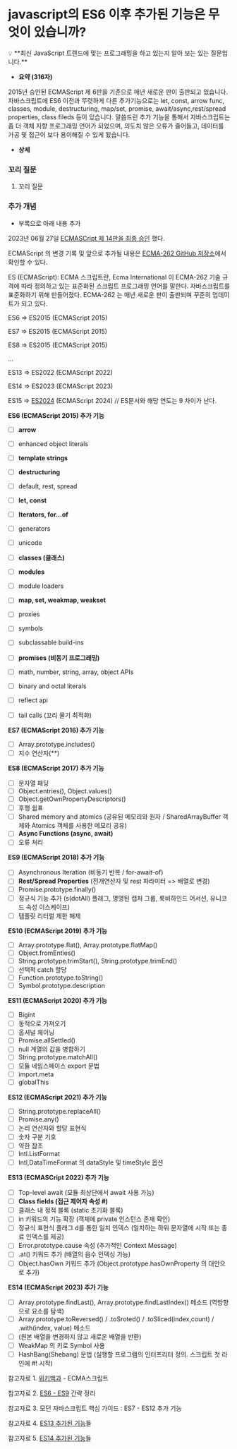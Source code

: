 # javascript의 ES6 이후 추가된 기능은 무엇이 있습니까?

<aside>
💡 **최신 JavaScript 트렌드에 맞는 프로그래밍을 하고 있는지 알아 보는 있는 질문입니다.**

</aside>

- **요약 (316자)**

 2015년 승인된 ECMAScript 제 6판을 기준으로 매년 새로운 판이 출판되고 있습니다. 자바스크립트에 ES6 이전과 뚜렷하게 다른 추가기능으로는 let, const, arrow func, classes, module, destructuring, map/set, promise, await/async,rest/spread properties, class fileds 등이 있습니다. 말씀드린 추가 기능을 통해서 자바스크립트는 좀 더 객체 지향 프로그래밍 언어가 되었으며, 의도치 않은 오류가 줄어들고, 데이터를 가공 및 접근이 보다 용이해질 수 있게 됬습니다.

- **상세**

### 꼬리 질문

1. 꼬리 질문

### 추가 개념

- 부록으로 아래 내용 추가

2023년 06월 27일 [ECMASCript 제 14판을 최종 승인](https://www.ecma-international.org/news/ecma-international-approves-new-standards-at-the-125th-general-assembly-27-june-2023/) 했다.

ECMAScript 의 변경 기록 및 앞으로 추가될 내용은 [ECMA-262 GitHub 저장소](https://github.com/tc39/proposals/blob/HEAD/finished-proposals.md)에서 확인할 수 있다.

ES (ECMAScript): ECMA 스크립트란, Ecma International 이 ECMA-262 기술 규격에 따라 정의하고 있는 표준화된 스크립트 프로그래밍 언어를 말한다. 자바스크립트를 표준화하기 위해 만들어졌다. ECMA-262 는 매년 새로운 판이 출판되며 꾸준히 업데이트가 되고 있다.

ES6 => ES2015 (ECMAScript 2015)

ES7 => ES2015 (ECMAScript 2015)

ES8 => ES2015 (ECMAScript 2015)

...

ES13 => ES2022 (ECMAScript 2022)

ES14 => ES2023 (ECMAScript 2023)

ES15 => [ES2024](https://tc39.es/ecma262/#sec-intro) (ECMAScript 2024) // ES문서와 해당 연도는 9 차이가 난다.

**ES6 (ECMAScript 2015) 추가 기능**

- [ ]  **arrow**
- [ ]  enhanced object literals
- [ ]  **template strings**
- [ ]  **destructuring**
- [ ]  default, rest, spread
- [ ]  **let, const**
- [ ]  **Iterators, for...of**
- [ ]  generators
- [ ]  unicode
- [ ]  **classes (클래스)**

- [ ]  **modules**
- [ ]  module loaders
- [ ]  **map, set, weakmap, weakset**
- [ ]  proxies
- [ ]  symbols
- [ ]  subclassable build-ins
- [ ]  **promises (비동기 프로그래밍)**
- [ ]  math, number, string, array, object APIs
- [ ]  binary and octal literals
- [ ]  reflect api
- [ ]  tail calls (꼬리 물기 최적화)

**ES7 (ECMAScript 2016) 추가 기능**

- [ ]  Array.prototype.includes()
- [ ]  지수 연산자(**)

**ES8 (ECMAScript 2017) 추가 기능**

- [ ]  문자열 패딩
- [ ]  Object.entries(), Object.values()
- [ ]  Object.getOwnPropertyDescriptors()
- [ ]  후행 쉼표
- [ ]  Shared memory and atomics (공유된 메모리와 원자 / SharedArrayBuffer 객체와 Atomics 객체를 사용한 메모리 공유)
- [ ]  **Async Functions (async, await)**
- [ ]  오류 처리

**ES9 (ECMAScript 2018) 추가 기능**

- [ ]  Asynchronous Iteration (비동기 반복 / for-await-of)
- [ ]  **Rest/Spread Properties** (전개연산자 및 rest 파라미터 => 배열로 변경)
- [ ]  Promise.prototype.finally()
- [ ]  정규식 기능 추가 (s(dotAll) 플래그, 명명된 캡처 그룹, 룩비하인드 어서션, 유니코드 속성 이스케이프)
- [ ]  템플릿 리터럴 제한 해제

**ES10 (ECMAScript 2019) 추가 기능**

- [ ]  Array.prototype.flat(), Array.prototype.flatMap()
- [ ]  Object.fromEnties()
- [ ]  String.prototype.trimStart(), String.prototype.trimEnd()
- [ ]  선택적 catch 할당
- [ ]  Function.prototype.toString()
- [ ]  Symbol.prototype.description

**ES11 (ECMAScript 2020) 추가 기능**

- [ ]  Bigint
- [ ]  동적으로 가져오기
- [ ]  옵셔널 체이닝
- [ ]  Promise.allSettled()
- [ ]  null 계열의 값을 병합하기
- [ ]  String.prototype.matchAll()
- [ ]  모듈 네임스페이스 export 문법
- [ ]  import.meta
- [ ]  globalThis

**ES12 (ECMAScript 2021) 추가 기능**

- [ ]  String.prototype.replaceAll()
- [ ]  Promise.any()
- [ ]  논리 연산자와 할당 표현식
- [ ]  숫자 구분 기호
- [ ]  약한 참조
- [ ]  Intl.ListFormat
- [ ]  Intl,DataTimeFormat 의 dataStyle 및 timeStyle 옵션

**ES13 (ECMASCript 2022) 추가 기능**

- [ ]  Top-level await (모듈 최상단에서 await 사용 가능)
- [ ]  **Class fields (접근 제어자 속성 #)**
- [ ]  클래스 내 정적 블록 (static 초기화 블록)
- [ ]  in 키워드의 기능 확장 (객체에 private 인스턴스 존재 확인)
- [ ]  정규식 표현식 플래그 d를 통한 일치 인덱스 (일치하는 하위 문자열에 시작 또는 종료 인덱스를 제공)
- [ ]  Error.prototype.cause 속성 (추가적인 Context Message)
- [ ]  .at() 키워드 추가 (배열의 음수 인덱싱 가능)
- [ ]  Object.hasOwn 키워드 추가 (Object.prototype.hasOwnProperty 의 대안으로 추가)

**ES14 (ECMAScript 2023) 추가 기능**

- [ ]  Array.prototype.findLast(), Array.prototype.findLastIndex() 메소드 (역방향으로 요소를 탐색)
- [ ]  Array.prototype.toReversed() / .toSroted() / .toSliced(index,count) / .with(index, value) 메소드
- [ ]  (원본 배열을 변경하지 않고 새로운 배열을 반환)
- [ ]  WeakMap 의 키로 Symbol 사용
- [ ]  HashBang(Shebang) 문법 (실행할 프로그램의 인터프리터 정의. 스크립트 첫 라인에 #! 시작)

참고자료 1. [위키백과](https://ko.wikipedia.org/wiki/ECMA%EC%8A%A4%ED%81%AC%EB%A6%BD%ED%8A%B8) - ECMA스크립트

참고자료 2. [ES6 - ES9](https://velog.io/@katanazero86/ES6-ES9-%EA%B0%84%EB%9E%B5-%EC%A0%95%EB%A6%AC) 간략 정리

참고자료 3. 모던 자바스크립트 핵심 가이드 : ES7 - ES12 추가 기능

참고자료 4. [ES13 추가된 기능](https://dev-juwon.netlify.app/blog/js_03_ecma2022/)들

참고자료 5. [ES14 추가된 기능](https://guiyomi.tistory.com/146)들